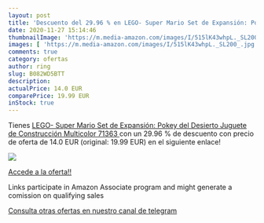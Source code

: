 ```yaml
---
layout: post
title: 'Descuento del 29.96 % en LEGO- Super Mario Set de Expansión: Poke'
date: 2020-11-27 15:14:46
thumbnailImage: 'https://m.media-amazon.com/images/I/515lK43whpL._SL200_.jpg'
images: [ 'https://m.media-amazon.com/images/I/515lK43whpL._SL200_.jpg' ]
comments: true
category: ofertas
author: ring
slug: B082WD5BTT
description:
actualPrice: 14.0 EUR
comparePrice: 19.99 EUR
inStock: true
---
```


Tienes [LEGO- Super Mario Set de Expansión: Pokey del Desierto  Juguete de Construcción  Multicolor  71363 ](https://www.amazon.es/dp/B082WD5BTT/?tag=redken-21) con un 29.96 % de descuento con precio de oferta de 14.0 EUR (original: 19.99 EUR) en el siguiente enlace!

[![](https://m.media-amazon.com/images/I/515lK43whpL._SL200_.jpg)](https://www.amazon.es/dp/B082WD5BTT/?tag=redken-21)

[Accede a la oferta!!](https://www.amazon.es/dp/B082WD5BTT/?tag=redken-21)

Links participate in Amazon Associate program and might generate a comission on qualifying sales

[Consulta otras ofertas en nuestro canal de telegram](https://t.me/s/ofertas25)
